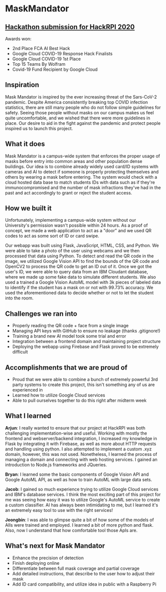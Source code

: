 # MaskMandator

## [Hackathon submission for HackRPI 2020](https://devpost.com/software/mask-mandator?ref_content=user-portfolio&ref_feature=in_progress)

Awards won:
- 2nd Place FCA AI Best Hack
- Google Cloud COVID-19 Response Hack Finalists 
- Google Cloud COVID-19 1st Place
- Top 15 Teams By Wolfram
- Covid-19 Fund Recipient by Google Cloud


## Inspiration
Mask Mandator is inspired by the ever increasing threat of the Sars-CoV-2 pandemic. Despite America consistently breaking top COVID infection statistics, there are still many people who do not follow simple guidelines for safety. Seeing those people without masks on our campus makes us feel quite uncomfortable, and we wished that there were more guidelines in place. Our desire to aid in the fight against the pandemic and protect people inspired us to launch this project.

## What it does
Mask Mandator is a campus-wide system that enforces the proper usage of masks before entry into common areas and other population dense buildings. Our idea is to combine already widely used card/ID systems with cameras and AI to detect if someone is properly protecting themselves and others by wearing a mask before entering. The system would check with a cloud hosted data base to match students IDs with data such as if they're immunocompromised and the number of mask infractions they've had in the past and act accordingly to grant or reject the student access. 

## How we built it
Unfortunately, implementing a campus-wide system without our University's permission wasn't possible within 24 hours. As a proof of concept, we made a web application to act as a "door" and we used QR codes to act as some sort of ID or card swipe. 

Our webapp was built using Flask, JavaScript, HTML, CSS, and Python. We were able to take a photo of the user using webcams and we then processed that data using Python. To detect and read the QR code in the image, we utilized Google Vision API to find the bounds of the QR code and OpenCV2 to process the QR code to get an ID out of it. Once we got the user's ID, we were able to query data from an IBM Cloudant database, where we made up some fake data to simulate different students. We also used a trained a Google Vision AutoML model with 3k pieces of labeled data to identify if the student has a mask on or not with 99.73% accuracy. We used the aforementioned data to decide whether or not to let the student into the room.

## Challenges we ran into
- Properly reading the QR code + face from a single image
- Managing API keys with GitHub to ensure no leakage (thanks .gitignore!)
- Training a brand new AI model took some trial and error
- Integration between a frontend domain and maintaining project structure
- Deploying the webapp using Firebase and Flask proved to be extremely difficult

## Accomplishments that we are proud of
- Proud that we were able to combine a bunch of extremely powerful 3rd party systems to create this project, this isn't something any of us are experienced in
- Learned how to utilize Google Cloud services
- Able to pull ourselves together to do this right after midterm week

## What I learned
**Arjun**: I really wanted to ensure that our project at HackRPI was both challenging implementation-wise and useful. Working with mostly the frontend and webserver/backend integration, I increased my knowledge in Flask by integrating it with Firebase, as well as more about HTTP requests and handling using python. I also attempted to implement a custom .xyz domain, however, this was not used. Nonetheless, I learned the process of managing a domain and connecting with web hosting services. I gained an introduction to Node.js frameworks and JQueries.


**Bryan**: I learned some the basic components of Google Vision API and Google AutoML API, as well as how to train AutoML with large data sets.


**Jacob**: I gained so much experience trying to utilize Google Cloud services and IBM's database services. I think the most exciting part of this project for me was seeing how easy it was to utilize Google's AutoML service to create a custom classifier. AI has always been intimidating to me, but I learned it's an extremely easy tool to use with the right services!


**Jeongbin**: I was able to glimpse quite a bit of how some of the models of AIIs were trained and employed. I learned a bit of more python and flask. Also, now I understand that how comfortable tool those ApIs are.

## What's next for Mask Mandator
- Enhance the precision of detection
- Finish deploying online
- Differentiate between full mask coverage and partial coverage
- Add detailed instructions, that describe to the user how to adjust their mask
- Add ID card compatibility, and utilize idea in public with a Raspberry Pi
